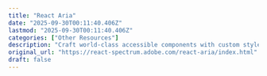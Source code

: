 ```yaml
---
title: "React Aria"
date: "2025-09-30T00:11:40.406Z"
lastmod: "2025-09-30T00:11:40.406Z"
categories: ["Other Resources"]
description: "Craft world-class accessible components with custom styles."
original_url: "https://react-spectrum.adobe.com/react-aria/index.html"
draft: false
---
```

